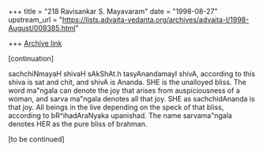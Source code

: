 +++
title = "218 Ravisankar S. Mayavaram"
date = "1998-08-27"
upstream_url = "https://lists.advaita-vedanta.org/archives/advaita-l/1998-August/009385.html"

+++
[Archive link](https://lists.advaita-vedanta.org/archives/advaita-l/1998-August/009385.html)

[continuation]

sachchiNmayaH shivaH sAkShAt.h tasyAnandamayI shivA, according to
this shiva is sat and chit, and shivA is Ananda. SHE is the
unalloyed bliss. The word ma"ngala can denote the joy that arises
from auspiciousness of a woman, and sarva ma"ngala denotes all
that joy. SHE as sachchidAnanda is that joy. All beings in the
live depending on the speck of that bliss, according to
bR^ihadAraNyaka upanishad. The name sarvama"ngala denotes HER as
the pure  bliss of brahman.

[to be continued]

